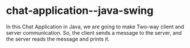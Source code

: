 # chat-application--java-swing
In this Chat Application in Java, we are going to make Two-way client  and server communication. So, the client sends a message to the server,  and the server reads the message and prints it.
